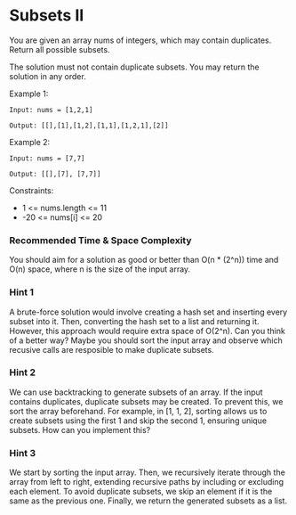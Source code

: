 # **Subsets II**

You are given an array nums of integers, which may contain duplicates. Return all possible subsets.

The solution must not contain duplicate subsets. You may return the solution in any order.

Example 1:

```
Input: nums = [1,2,1]

Output: [[],[1],[1,2],[1,1],[1,2,1],[2]]

```

Example 2:

```
Input: nums = [7,7]

Output: [[],[7], [7,7]]

```

Constraints:

- 1 <= nums.length <= 11
- -20 <= nums[i] <= 20



### Recommended Time & Space Complexity

You should aim for a solution as good or better than O(n * (2^n)) time and O(n) space, where n is the size of the input array.


### Hint 1

A brute-force solution would involve creating a hash set and inserting every subset into it. Then, converting the hash set to a list and returning it. However, this approach would require extra space of O(2^n). Can you think of a better way? Maybe you should sort the input array and observe which recusive calls are resposible to make duplicate subsets.


### Hint 2

We can use backtracking to generate subsets of an array. If the input contains duplicates, duplicate subsets may be created. To prevent this, we sort the array beforehand. For example, in [1, 1, 2], sorting allows us to create subsets using the first 1 and skip the second 1, ensuring unique subsets. How can you implement this?


### Hint 3

We start by sorting the input array. Then, we recursively iterate through the array from left to right, extending recursive paths by including or excluding each element. To avoid duplicate subsets, we skip an element if it is the same as the previous one. Finally, we return the generated subsets as a list.